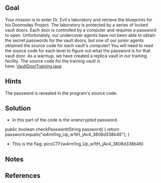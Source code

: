 ## Goal
Your mission is to enter Dr. Evil's laboratory and retrieve the blueprints for his Doomsday Project. The laboratory is protected by a series of locked vault doors. Each door is controlled by a computer and requires a password to open. Unfortunately, our undercover agents have not been able to obtain the secret passwords for the vault doors, but one of our junior agents obtained the source code for each vault's computer! You will need to read the source code for each level to figure out what the password is for that vault door. As a warmup, we have created a replica vault in our training facility. The source code for the training vault is here: [VaultDoorTraining.java](https://jupiter.challenges.picoctf.org/static/03c960ddcc761e6f7d1722d8e6212db3/VaultDoorTraining.java)
## Hints
The password is revealed in the program's source code.
## Solution

+ In this part of the code is the unencrypted password.
 
public boolean checkPassword(String password) {
        return password.equals("w4rm1ng_Up_w1tH_jAv4_3808d338b46");
    }
 + This is the flag: picoCTF{w4rm1ng_Up_w1tH_jAv4_3808d338b46}
## Notes

## References